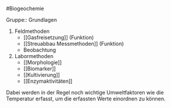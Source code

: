 #Biogeochemie 

Gruppe:: Grundlagen

1. Feldmethoden
	 - [[Gasfreisetzung]] (Funktion)
	 - [[Streuabbau Messmethoden]] (Funktion)
	 - Beobachtung
2. Labormethoden
	- [[Morphologie]]
	- [[Biomarker]]
	- [[Kultivierung]]
	- [[Enzymaktivitäten]]

Dabei werden in der Regel noch wichtige Umweltfaktoren wie die Temperatur erfasst, um die erfassten Werte einordnen zu können.
